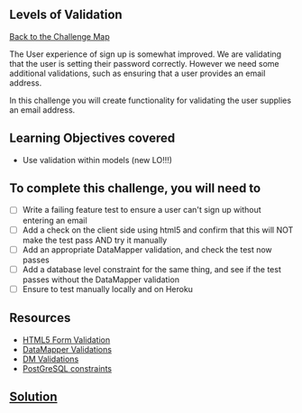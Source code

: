 ## Levels of Validation

[Back to the Challenge Map](0_challenge_map.md)

The User experience of sign up is somewhat improved.  We are validating that the user is setting their password correctly.  However we need some additional validations, such as ensuring that a user provides an email address.

In this challenge you will create functionality for validating the user supplies an email address.

## Learning Objectives covered

* Use validation within models (new LO!!!)

## To complete this challenge, you will need to

- [ ] Write a failing feature test to ensure a user can't sign up without entering an email
- [ ] Add a check on the client side using html5 and confirm that this will NOT make the test pass AND try it manually
- [ ] Add an appropriate DataMapper validation, and check the test now passes
- [ ] Add a database level constraint for the same thing, and see if the test passes without the DataMapper validation
- [ ] Ensure to test manually locally and on Heroku

## Resources

* [HTML5 Form Validation](https://developer.mozilla.org/en-US/docs/Web/Guide/HTML/Forms/Data_form_validation)
* [DataMapper Validations](http://datamapper.org/docs/validations.html)
* [DM Validations](https://github.com/datamapper/dm-validations)
* [PostGreSQL constraints](http://www.postgresql.org/docs/9.4/static/ddl-constraints.html)

## [Solution](solutions/21.md)
